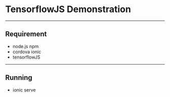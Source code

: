 # TensorflowJS Demonstration



----
## Requirement

- node.js npm
- cordova ionic
- tensorflowJS

----
## Running

- ionic serve